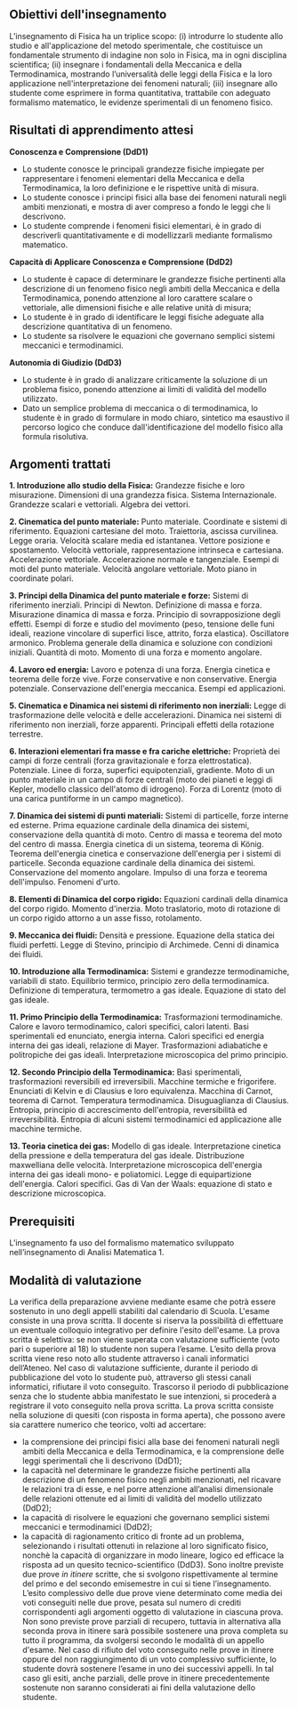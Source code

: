 ## Obiettivi dell'insegnamento
L’insegnamento di Fisica ha un triplice scopo: (i) introdurre lo studente allo studio e all'applicazione del metodo sperimentale, che costituisce un fondamentale strumento di indagine non solo in Fisica, ma in ogni disciplina scientifica; (ii) insegnare i fondamentali della Meccanica e della Termodinamica, mostrando l’universalità delle leggi della Fisica e la loro applicazione nell'interpretazione dei fenomeni naturali; (iii) insegnare allo studente come esprimere in forma quantitativa, trattabile con adeguato formalismo matematico, le evidenze sperimentali di un fenomeno fisico.

## Risultati di apprendimento attesi
**Conoscenza e Comprensione (DdD1)**  
- Lo studente conosce le principali grandezze fisiche impiegate per rappresentare i fenomeni elementari della Meccanica e della Termodinamica, la loro definizione e le rispettive unità di misura.  
- Lo studente conosce i principi fisici alla base dei fenomeni naturali negli ambiti menzionati, e mostra di aver compreso a fondo le leggi che li descrivono.  
- Lo studente comprende i fenomeni fisici elementari, è in grado di descriverli quantitativamente e di modellizzarli mediante formalismo matematico.

**Capacità di Applicare Conoscenza e Comprensione (DdD2)**  
- Lo studente è capace di determinare le grandezze fisiche pertinenti alla descrizione di un fenomeno fisico negli ambiti della Meccanica e della Termodinamica, ponendo attenzione al loro carattere scalare o vettoriale, alle dimensioni fisiche e alle relative unità di misura;  
- Lo studente è in grado di identificare le leggi fisiche adeguate alla descrizione quantitativa di un fenomeno.  
- Lo studente sa risolvere le equazioni che governano semplici sistemi meccanici e termodinamici.

**Autonomia di Giudizio (DdD3)**  
- Lo studente è in grado di analizzare criticamente la soluzione di un problema fisico, ponendo attenzione ai limiti di validità del modello utilizzato.  
- Dato un semplice problema di meccanica o di termodinamica, lo studente è in grado di formulare in modo chiaro, sintetico ma esaustivo il percorso logico che conduce dall'identificazione del modello fisico alla formula risolutiva.

## Argomenti trattati
**1. Introduzione allo studio della Fisica:** Grandezze fisiche e loro misurazione. Dimensioni di una grandezza fisica. Sistema Internazionale. Grandezze scalari e vettoriali. Algebra dei vettori.

**2. Cinematica del punto materiale:** Punto materiale. Coordinate e sistemi di riferimento. Equazioni cartesiane del moto. Traiettoria, ascissa curvilinea. Legge oraria. Velocità scalare media ed istantanea. Vettore posizione e spostamento. Velocità vettoriale, rappresentazione intrinseca e cartesiana. Accelerazione vettoriale. Accelerazione normale e tangenziale. Esempi di moti del punto materiale. Velocità angolare vettoriale. Moto piano in coordinate polari.

**3. Principi della Dinamica del punto materiale e forze:** Sistemi di riferimento inerziali. Principi di Newton. Definizione di massa e forza. Misurazione dinamica di massa e forza. Principio di sovrapposizione degli effetti. Esempi di forze e studio del movimento (peso, tensione delle funi ideali, reazione vincolare di superfici lisce, attrito, forza elastica). Oscillatore armonico. Problema generale della dinamica e soluzione con condizioni iniziali. Quantità di moto. Momento di una forza e momento angolare.

**4. Lavoro ed energia:** Lavoro e potenza di una forza. Energia cinetica e teorema delle forze vive. Forze conservative e non conservative. Energia potenziale. Conservazione dell'energia meccanica. Esempi ed applicazioni.

**5. Cinematica e Dinamica nei sistemi di riferimento non inerziali:** Legge di trasformazione delle velocità e delle accelerazioni. Dinamica nei sistemi di riferimento non inerziali, forze apparenti. Principali effetti della rotazione terrestre.

**6. Interazioni elementari fra masse e fra cariche elettriche:** Proprietà dei campi di forze centrali (forza gravitazionale e forza elettrostatica). Potenziale. Linee di forza, superfici equipotenziali, gradiente. Moto di un punto materiale in un campo di forze centrali (moto dei pianeti e leggi di Kepler, modello classico dell'atomo di idrogeno). Forza di Lorentz (moto di una carica puntiforme in un campo magnetico).

**7. Dinamica dei sistemi di punti materiali:** Sistemi di particelle, forze interne ed esterne. Prima equazione cardinale della dinamica dei sistemi, conservazione della quantità di moto. Centro di massa e teorema del moto del centro di massa. Energia cinetica di un sistema, teorema di König. Teorema dell'energia cinetica e conservazione dell'energia per i sistemi di particelle. Seconda equazione cardinale della dinamica dei sistemi. Conservazione del momento angolare. Impulso di una forza e teorema dell'impulso. Fenomeni d'urto.

**8. Elementi di Dinamica del corpo rigido:** Equazioni cardinali della dinamica del corpo rigido. Momento d'inerzia. Moto traslatorio, moto di rotazione di un corpo rigido attorno a un asse fisso, rotolamento.

**9. Meccanica dei fluidi:** Densità e pressione. Equazione della statica dei fluidi perfetti. Legge di Stevino, principio di Archimede. Cenni di dinamica dei fluidi.

**10. Introduzione alla Termodinamica:** Sistemi e grandezze termodinamiche, variabili di stato. Equilibrio termico, principio zero della termodinamica. Definizione di temperatura, termometro a gas ideale. Equazione di stato del gas ideale.

**11. Primo Principio della Termodinamica:** Trasformazioni termodinamiche. Calore e lavoro termodinamico, calori specifici, calori latenti. Basi sperimentali ed enunciato, energia interna. Calori specifici ed energia interna dei gas ideali, relazione di Mayer. Trasformazioni adiabatiche e politropiche dei gas ideali. Interpretazione microscopica del primo principio.

**12. Secondo Principio della Termodinamica:** Basi sperimentali, trasformazioni reversibili ed irreversibili. Macchine termiche e frigorifere. Enunciati di Kelvin e di Clausius e loro equivalenza. Macchina di Carnot, teorema di Carnot. Temperatura termodinamica. Disuguaglianza di Clausius. Entropia, principio di accrescimento dell'entropia, reversibilità ed irreversibilità. Entropia di alcuni sistemi termodinamici ed applicazione alle macchine termiche.

**13. Teoria cinetica dei gas:** Modello di gas ideale. Interpretazione cinetica della pressione e della temperatura del gas ideale. Distribuzione maxwelliana delle velocità. Interpretazione microscopica dell'energia interna dei gas ideali mono- e poliatomici. Legge di equipartizione dell'energia. Calori specifici. Gas di Van der Waals: equazione di stato e descrizione microscopica.

## Prerequisiti
L’insegnamento fa uso del formalismo matematico sviluppato nell’insegnamento di Analisi Matematica 1.

## Modalità di valutazione
La verifica della preparazione avviene mediante esame che potrà essere sostenuto in uno degli appelli stabiliti dal calendario di Scuola. L'esame consiste in una prova scritta. Il docente si riserva la possibilità di effettuare un eventuale colloquio integrativo per definire l'esito dell'esame. La prova scritta è selettiva: se non viene superata con valutazione sufficiente (voto pari o superiore al 18) lo studente non supera l’esame. L’esito della prova scritta viene reso noto allo studente attraverso i canali informatici dell’Ateneo. Nel caso di valutazione sufficiente, durante il periodo di pubblicazione del voto lo studente può, attraverso gli stessi canali informatici, rifiutare il voto conseguito. Trascorso il periodo di pubblicazione senza che lo studente abbia manifestato le sue intenzioni, si procederà a registrare il voto conseguito nella prova scritta.
La prova scritta consiste nella soluzione di quesiti (con risposta in forma aperta), che possono avere sia carattere numerico che teorico, volti ad accertare:
- la comprensione dei principi fisici alla base dei fenomeni naturali negli ambiti della Meccanica e della Termodinamica, e la comprensione delle leggi sperimentali che li descrivono (DdD1);
- la capacità nel determinare le grandezze fisiche pertinenti alla descrizione di un fenomeno fisico negli ambiti menzionati, nel ricavare le relazioni tra di esse, e nel porre attenzione all’analisi dimensionale delle relazioni ottenute ed ai limiti di validità del modello utilizzato (DdD2);  
- la capacità di risolvere le equazioni che governano semplici sistemi meccanici e termodinamici (DdD2);
- la capacità di ragionamento critico di fronte ad un problema, selezionando i risultati ottenuti in relazione al loro significato fisico, nonchè la capacità di organizzare in modo lineare, logico ed efficace la risposta ad un quesito tecnico-scientifico (DdD3).
Sono inoltre previste due prove _in itinere_ scritte, che si svolgono rispettivamente al termine del primo e del secondo emisemestre in cui si tiene l’insegnamento. L’esito complessivo delle due prove viene determinato come media dei voti conseguiti nelle due prove, pesata sul numero di crediti corrispondenti agli argomenti oggetto di valutazione in ciascuna prova. Non sono previste prove parziali di recupero, tuttavia in alternativa alla seconda prova in itinere sarà possibile sostenere una prova completa su tutto il programma, da svolgersi secondo le modalità di un appello d'esame.
Nel caso di rifiuto del voto conseguito nelle prove in itinere oppure del non raggiungimento di un voto complessivo sufficiente, lo studente dovrà sostenere l’esame in uno dei successivi appelli. In tal caso gli esiti, anche parziali, delle prove in itinere precedentemente sostenute non saranno considerati ai fini della valutazione dello studente.